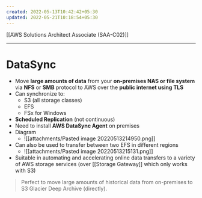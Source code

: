 ```yaml
---
created: 2022-05-13T10:42:42+05:30
updated: 2022-05-21T10:18:54+05:30
---
```

[[AWS Solutions Architect Associate (SAA-C02)]]

---
# DataSync
- Move **large amounts of data** from your **on-premises NAS or file system** via **NFS** or **SMB** protocol to AWS over the **public internet using TLS**
- Can synchronize to: 
	- S3 (all storage classes)
	- EFS
	- FSx for Windows
- **Scheduled Replication** (not continuous)
- Need to install **AWS DataSync Agent** on premises
- Diagram
	- ![[attachments/Pasted image 20220513214950.png]]
- Can also be used to transfer between two EFS in different regions
	- ![[attachments/Pasted image 20220513215131.png]]
- Suitable in automating and accelerating online data transfers to a variety of AWS storage services (over [[Storage Gateway]] which only works with S3)

> Perfect to move large amounts of historical data from on-premises to S3 Glacier Deep Archive (directly).